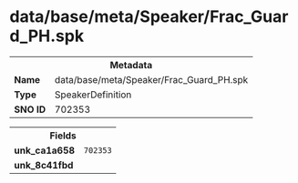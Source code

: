 <h1>data/base/meta/Speaker/Frac_Guard_PH.spk</h1><table><tr><th colspan="100%">Metadata</th></tr><tr><td><b>Name</b></td><td>data/base/meta/Speaker/Frac_Guard_PH.spk</td></tr><tr><td><b>Type</b></td><td>SpeakerDefinition</td></tr><tr><td><b>SNO ID</b></td><td>702353</td></tr></table>

<table><tr><th colspan="100%">Fields</th></tr><tr><td><b>unk_ca1a658</b></td><td><code>702353</code></td></tr><tr><td><b>unk_8c41fbd</b></td><td></td></tr></table>

